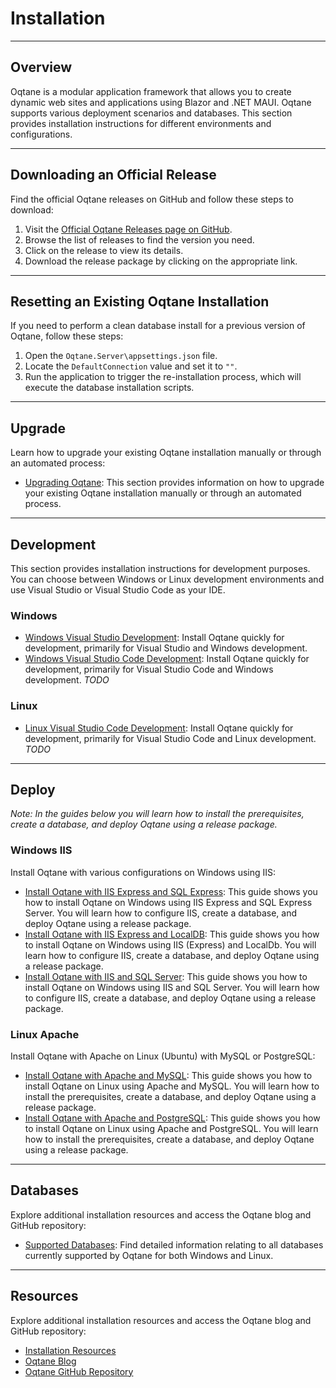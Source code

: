 # Installation
---

## Overview
Oqtane is a modular application framework that allows you to create dynamic web sites and applications using Blazor and .NET MAUI. Oqtane supports various deployment scenarios and databases. This section provides installation instructions for different environments and configurations.

---

## Downloading an Official Release
Find the official Oqtane releases on GitHub and follow these steps to download:

1. Visit the [Official Oqtane Releases page on GitHub](https://github.com/oqtane/oqtane.framework/releases).
2. Browse the list of releases to find the version you need.
3. Click on the release to view its details.
4. Download the release package by clicking on the appropriate link.

---

## Resetting an Existing Oqtane Installation
If you need to perform a clean database install for a previous version of Oqtane, follow these steps:

1. Open the `Oqtane.Server\appsettings.json` file.
2. Locate the `DefaultConnection` value and set it to `""`.
3. Run the application to trigger the re-installation process, which will execute the database installation scripts.

---

## Upgrade
Learn how to upgrade your existing Oqtane installation manually or through an automated process:
- [Upgrading Oqtane](upgrade.md): This section provides information on how to upgrade your existing Oqtane installation manually or through an automated process.

---

## Development
This section provides installation instructions for development purposes. You can choose between Windows or Linux development environments and use Visual Studio or Visual Studio Code as your IDE.

### Windows
- [Windows Visual Studio Development](development.md): Install Oqtane quickly for development, primarily for Visual Studio and Windows development.
- [Windows Visual Studio Code Development](development-vs-code.md): Install Oqtane quickly for development, primarily for Visual Studio Code and Windows development. *TODO*

### Linux
- [Linux Visual Studio Code Development](development-vs-code-linux.md): Install Oqtane quickly for development, primarily for Visual Studio Code and Linux development. *TODO*

---

## Deploy
_Note: In the guides below you will learn how to install the prerequisites, create a database, and deploy Oqtane using a release package._

### Windows IIS
Install Oqtane with various configurations on Windows using IIS:
- [Install Oqtane with IIS Express and SQL Express](windows-iis-express-sql-express.md): This guide shows you how to install Oqtane on Windows using IIS Express and SQL Express Server. You will learn how to configure IIS, create a database, and deploy Oqtane using a release package.
- [Install Oqtane with IIS Express and LocalDB](windows-iis-express-localdb.md): This guide shows you how to install Oqtane on Windows using IIS (Express) and LocalDb. You will learn how to configure IIS, create a database, and deploy Oqtane using a release package.
- [Install Oqtane with IIS and SQL Server](windows-iis-sql.md): This guide shows you how to install Oqtane on Windows using IIS and SQL Server. You will learn how to configure IIS, create a database, and deploy Oqtane using a release package.

### Linux Apache
Install Oqtane with Apache on Linux (Ubuntu) with MySQL or PostgreSQL:
- [Install Oqtane with Apache and MySQL](linux-ubuntu-apache-mysql.md): This guide shows you how to install Oqtane on Linux using Apache and MySQL. You will learn how to install the prerequisites, create a database, and deploy Oqtane using a release package.
- [Install Oqtane with Apache and PostgreSQL](linux-ubuntu-apache-postgresql.md): This guide shows you how to install Oqtane on Linux using Apache and PostgreSQL. You will learn how to install the prerequisites, create a database, and deploy Oqtane using a release package.

---

## Databases
Explore additional installation resources and access the Oqtane blog and GitHub repository:
- [Supported Databases](databases.md): Find detailed information relating to all databases currently supported by Oqtane for both Windows and Linux. 

---

## Resources
Explore additional installation resources and access the Oqtane blog and GitHub repository:
- [Installation Resources](resources.md)
- [Oqtane Blog](https://www.oqtane.org/blog)
- [Oqtane GitHub Repository](https://github.com/oqtane/oqtane.framework)
